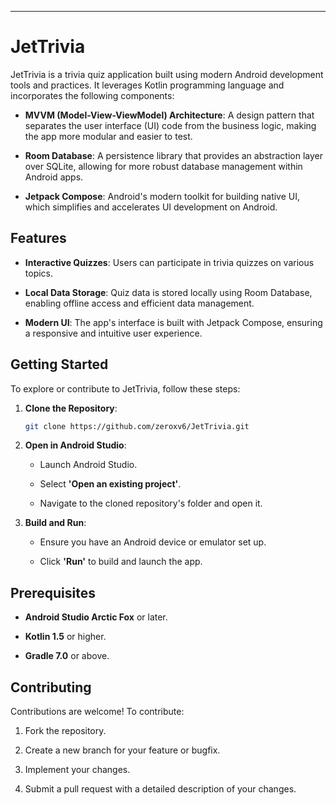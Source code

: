 ---

# JetTrivia

JetTrivia is a trivia quiz application built using modern Android development tools and practices. It leverages Kotlin programming language and incorporates the following components:

- **MVVM (Model-View-ViewModel) Architecture**: A design pattern that separates the user interface (UI) code from the business logic, making the app more modular and easier to test.

- **Room Database**: A persistence library that provides an abstraction layer over SQLite, allowing for more robust database management within Android apps.

- **Jetpack Compose**: Android's modern toolkit for building native UI, which simplifies and accelerates UI development on Android.

## Features

- **Interactive Quizzes**: Users can participate in trivia quizzes on various topics.

- **Local Data Storage**: Quiz data is stored locally using Room Database, enabling offline access and efficient data management.

- **Modern UI**: The app's interface is built with Jetpack Compose, ensuring a responsive and intuitive user experience.

## Getting Started

To explore or contribute to JetTrivia, follow these steps:

1. **Clone the Repository**:

   ```bash
   git clone https://github.com/zeroxv6/JetTrivia.git
   ```


2. **Open in Android Studio**:

   - Launch Android Studio.

   - Select **'Open an existing project'**.

   - Navigate to the cloned repository's folder and open it.

3. **Build and Run**:

   - Ensure you have an Android device or emulator set up.

   - Click **'Run'** to build and launch the app.

## Prerequisites

- **Android Studio Arctic Fox** or later.

- **Kotlin 1.5** or higher.

- **Gradle 7.0** or above.

## Contributing

Contributions are welcome! To contribute:

1. Fork the repository.

2. Create a new branch for your feature or bugfix.

3. Implement your changes.

4. Submit a pull request with a detailed description of your changes.

